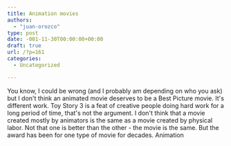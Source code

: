 ```yaml
---
title: Animation movies
authors: 
  - "juan-orozco"
type: post
date: -001-11-30T00:00:00+00:00
draft: true
url: /?p=161
categories:
  - Uncategorized

---
```

You know, I could be wrong (and I probably am depending on who you ask) but I don't think an animated movie deserves to be a Best Picture movie. It's different work. Toy Story 3 is a feat of creative people doing hard work for a long period of time, that's not the argument. I don't think that a movie created mostly by animators is the same as a movie created by physical labor. Not that one is better than the other - the movie is the same. But the award has been for one type of movie for decades. Animation